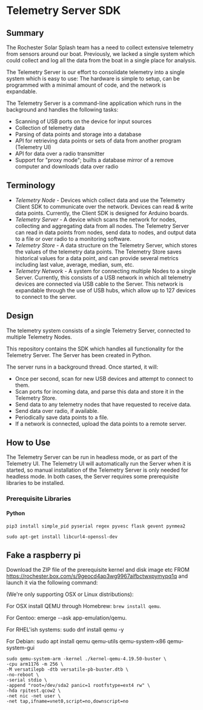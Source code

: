 # Telemetry Server SDK
## Summary
The Rochester Solar Splash team has a need to collect extensive telemetry from sensors around our boat. Previously, we lacked a single system which could collect and log all the data from the boat in a single place for analysis.

The Telemetry Server is our effort to consolidate telemetry into a single system which is easy to use: The hardware is simple to setup, can be programmed with a minimal amount of code, and the network is expandable.

The Telemetry Server is a command-line application which runs in the background and handles the following tasks:
- Scanning of USB ports on the device for input sources
- Collection of telemetry data
- Parsing of data points and storage into a database
- API for retrieving data points or sets of data from another program (Telemetry UI)
- API for data over a radio transmitter
- Support for "proxy mode"; builts a database mirror of a remove computer and downloads data over radio

## Terminology
- *Telemetry Node* - Devices which collect data and use the Telemetry Client SDK to communicate over the network. Devices can read & write data points. Currently, the Client SDK is designed for Arduino boards.
- *Telemetry Server* - A device which scans the network for nodes, collecting and aggregating data from all nodes. The Telemetry Server can read in data points from nodes, send data to nodes, and output data to a file or over radio to a monitoring software.
- *Telemetry Store* - A data structure on the Telemetry Server, which stores the values of the telemetry data points. The Telemetry Store saves historical values for a data point, and can provide several metrics including last value, average, median, sum, etc.
- *Telemetry Network* - A system for connecting multiple Nodes to a single Server. Currently, this consists of a USB network in which all telemetry devices are connected via USB cable to the Server. This network is expandable through the use of USB hubs, which allow up to 127 devices to connect to the server.

## Design

The telemetry system consists of a single Telemetry Server, connected to multiple Telemetry Nodes.

This repository contains the SDK which handles all functionality for the Telemetry Server. The Server has been created in Python.

The server runs in a background thread. Once started, it will:
- Once per second, scan for new USB devices and attempt to connect to them.
- Scan ports for incoming data, and parse this data and store it in the Telemetry Store.
- Send data to any telemetry nodes that have requested to receive data.
- Send data over radio, if available.
- Periodically save data points to a file.
- If a network is connected, upload the data points to a remote server.

## How to Use
The Telemetry Server can be run in headless mode, or as part of the Telemetry UI. The Telemetry UI will automatically run the Server when it is started, so manual installation of the Telemetry Server is only needed for headless mode. In both cases, the Server requires some prerequisite libraries to be installed.

### Prerequisite Libraries
#### Python
`pip3 install simple_pid pyserial regex pyvesc flask gevent pynmea2`


`sudo apt-get install libcurl4-openssl-dev`


## Fake a raspberry pi

Download the ZIP file of the prerequisite kernel and disk image etc FROM https://rochester.box.com/s/9geocd4ap3wg9967aifbctwxpymypq1q and launch it via the following command:

(We're only supporting OSX or Linux distributions):

For OSX install QEMU through Homebrew: ``brew install qemu``. 

For Gentoo: emerge --ask app-emulation/qemu. 

For RHEL'ish systems: sudo dnf install qemu -y

For Debian: sudo apt install qemu qemu-utils qemu-system-x86 qemu-system-gui

```
sudo qemu-system-arm -kernel ./kernel-qemu-4.19.50-buster \
-cpu arm1176 -m 256 \
-M versatilepb -dtb versatile-pb-buster.dtb \
-no-reboot \
-serial stdio \
-append "root=/dev/sda2 panic=1 rootfstype=ext4 rw" \
-hda rpitest.qcow2 \
-net nic -net user \
-net tap,ifname=vnet0,script=no,downscript=no
```
